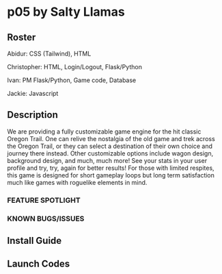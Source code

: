 # p05 by Salty Llamas
## Roster
Abidur:
CSS (Tailwind), HTML

Christopher:
HTML, Login/Logout, Flask/Python

Ivan: PM
Flask/Python, Game code, Database

Jackie:
Javascript


## Description
We are providing a fully customizable game engine for the hit classic Oregon Trail. One can relive the nostalgia of the old game and trek across the Oregon Trail, or they can select a destination of their own choice and journey there instead. Other customizable options include wagon design, background design, and much, much more! See your stats in your user profile and try, try, again for better results! For those with limited respites, this game is designed for short gameplay loops but long term satisfaction much like games with roguelike elements in mind. 


### FEATURE SPOTLIGHT


### KNOWN BUGS/ISSUES


## Install Guide


## Launch Codes
